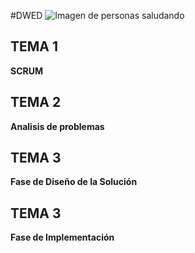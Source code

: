 #DWED
![Imagen de personas saludando](https://julianortega.com/entornos/img/slides1.png)

## TEMA 1

**SCRUM**


## TEMA 2

**Analisis de problemas**


## TEMA 3

**Fase de Diseño de la Solución**


## TEMA 3

**Fase de Implementación**
